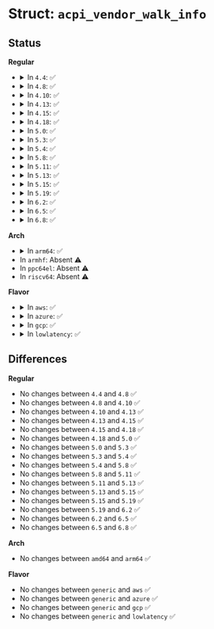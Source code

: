 # Struct: <code>acpi_vendor_walk_info</code>

## Status
<b>Regular</b>
<ul>
<li>
<details>
<summary>In <code>4.4</code>: ✅</summary>

```c
struct acpi_vendor_walk_info {
    struct acpi_vendor_uuid *uuid;
    struct acpi_buffer *buffer;
    acpi_status status;
};
```
</details>
</li>
<li>
<details>
<summary>In <code>4.8</code>: ✅</summary>

```c
struct acpi_vendor_walk_info {
    struct acpi_vendor_uuid *uuid;
    struct acpi_buffer *buffer;
    acpi_status status;
};
```
</details>
</li>
<li>
<details>
<summary>In <code>4.10</code>: ✅</summary>

```c
struct acpi_vendor_walk_info {
    struct acpi_vendor_uuid *uuid;
    struct acpi_buffer *buffer;
    acpi_status status;
};
```
</details>
</li>
<li>
<details>
<summary>In <code>4.13</code>: ✅</summary>

```c
struct acpi_vendor_walk_info {
    struct acpi_vendor_uuid *uuid;
    struct acpi_buffer *buffer;
    acpi_status status;
};
```
</details>
</li>
<li>
<details>
<summary>In <code>4.15</code>: ✅</summary>

```c
struct acpi_vendor_walk_info {
    struct acpi_vendor_uuid *uuid;
    struct acpi_buffer *buffer;
    acpi_status status;
};
```
</details>
</li>
<li>
<details>
<summary>In <code>4.18</code>: ✅</summary>

```c
struct acpi_vendor_walk_info {
    struct acpi_vendor_uuid *uuid;
    struct acpi_buffer *buffer;
    acpi_status status;
};
```
</details>
</li>
<li>
<details>
<summary>In <code>5.0</code>: ✅</summary>

```c
struct acpi_vendor_walk_info {
    struct acpi_vendor_uuid *uuid;
    struct acpi_buffer *buffer;
    acpi_status status;
};
```
</details>
</li>
<li>
<details>
<summary>In <code>5.3</code>: ✅</summary>

```c
struct acpi_vendor_walk_info {
    struct acpi_vendor_uuid *uuid;
    struct acpi_buffer *buffer;
    acpi_status status;
};
```
</details>
</li>
<li>
<details>
<summary>In <code>5.4</code>: ✅</summary>

```c
struct acpi_vendor_walk_info {
    struct acpi_vendor_uuid *uuid;
    struct acpi_buffer *buffer;
    acpi_status status;
};
```
</details>
</li>
<li>
<details>
<summary>In <code>5.8</code>: ✅</summary>

```c
struct acpi_vendor_walk_info {
    struct acpi_vendor_uuid *uuid;
    struct acpi_buffer *buffer;
    acpi_status status;
};
```
</details>
</li>
<li>
<details>
<summary>In <code>5.11</code>: ✅</summary>

```c
struct acpi_vendor_walk_info {
    struct acpi_vendor_uuid *uuid;
    struct acpi_buffer *buffer;
    acpi_status status;
};
```
</details>
</li>
<li>
<details>
<summary>In <code>5.13</code>: ✅</summary>

```c
struct acpi_vendor_walk_info {
    struct acpi_vendor_uuid *uuid;
    struct acpi_buffer *buffer;
    acpi_status status;
};
```
</details>
</li>
<li>
<details>
<summary>In <code>5.15</code>: ✅</summary>

```c
struct acpi_vendor_walk_info {
    struct acpi_vendor_uuid *uuid;
    struct acpi_buffer *buffer;
    acpi_status status;
};
```
</details>
</li>
<li>
<details>
<summary>In <code>5.19</code>: ✅</summary>

```c
struct acpi_vendor_walk_info {
    struct acpi_vendor_uuid *uuid;
    struct acpi_buffer *buffer;
    acpi_status status;
};
```
</details>
</li>
<li>
<details>
<summary>In <code>6.2</code>: ✅</summary>

```c
struct acpi_vendor_walk_info {
    struct acpi_vendor_uuid *uuid;
    struct acpi_buffer *buffer;
    acpi_status status;
};
```
</details>
</li>
<li>
<details>
<summary>In <code>6.5</code>: ✅</summary>

```c
struct acpi_vendor_walk_info {
    struct acpi_vendor_uuid *uuid;
    struct acpi_buffer *buffer;
    acpi_status status;
};
```
</details>
</li>
<li>
<details>
<summary>In <code>6.8</code>: ✅</summary>

```c
struct acpi_vendor_walk_info {
    struct acpi_vendor_uuid *uuid;
    struct acpi_buffer *buffer;
    acpi_status status;
};
```
</details>
</li>
</ul>
<b>Arch</b>
<ul>
<li>
<details>
<summary>In <code>arm64</code>: ✅</summary>

```c
struct acpi_vendor_walk_info {
    struct acpi_vendor_uuid *uuid;
    struct acpi_buffer *buffer;
    acpi_status status;
};
```
</details>
</li>
<li>
In <code>armhf</code>: Absent ⚠️
</li>
<li>
In <code>ppc64el</code>: Absent ⚠️
</li>
<li>
In <code>riscv64</code>: Absent ⚠️
</li>
</ul>
<b>Flavor</b>
<ul>
<li>
<details>
<summary>In <code>aws</code>: ✅</summary>

```c
struct acpi_vendor_walk_info {
    struct acpi_vendor_uuid *uuid;
    struct acpi_buffer *buffer;
    acpi_status status;
};
```
</details>
</li>
<li>
<details>
<summary>In <code>azure</code>: ✅</summary>

```c
struct acpi_vendor_walk_info {
    struct acpi_vendor_uuid *uuid;
    struct acpi_buffer *buffer;
    acpi_status status;
};
```
</details>
</li>
<li>
<details>
<summary>In <code>gcp</code>: ✅</summary>

```c
struct acpi_vendor_walk_info {
    struct acpi_vendor_uuid *uuid;
    struct acpi_buffer *buffer;
    acpi_status status;
};
```
</details>
</li>
<li>
<details>
<summary>In <code>lowlatency</code>: ✅</summary>

```c
struct acpi_vendor_walk_info {
    struct acpi_vendor_uuid *uuid;
    struct acpi_buffer *buffer;
    acpi_status status;
};
```
</details>
</li>
</ul>

## Differences
<b>Regular</b>
<ul>
<li>
No changes between <code>4.4</code> and <code>4.8</code> ✅
</li>
<li>
No changes between <code>4.8</code> and <code>4.10</code> ✅
</li>
<li>
No changes between <code>4.10</code> and <code>4.13</code> ✅
</li>
<li>
No changes between <code>4.13</code> and <code>4.15</code> ✅
</li>
<li>
No changes between <code>4.15</code> and <code>4.18</code> ✅
</li>
<li>
No changes between <code>4.18</code> and <code>5.0</code> ✅
</li>
<li>
No changes between <code>5.0</code> and <code>5.3</code> ✅
</li>
<li>
No changes between <code>5.3</code> and <code>5.4</code> ✅
</li>
<li>
No changes between <code>5.4</code> and <code>5.8</code> ✅
</li>
<li>
No changes between <code>5.8</code> and <code>5.11</code> ✅
</li>
<li>
No changes between <code>5.11</code> and <code>5.13</code> ✅
</li>
<li>
No changes between <code>5.13</code> and <code>5.15</code> ✅
</li>
<li>
No changes between <code>5.15</code> and <code>5.19</code> ✅
</li>
<li>
No changes between <code>5.19</code> and <code>6.2</code> ✅
</li>
<li>
No changes between <code>6.2</code> and <code>6.5</code> ✅
</li>
<li>
No changes between <code>6.5</code> and <code>6.8</code> ✅
</li>
</ul>
<b>Arch</b>
<ul>
<li>
No changes between <code>amd64</code> and <code>arm64</code> ✅
</li>
</ul>
<b>Flavor</b>
<ul>
<li>
No changes between <code>generic</code> and <code>aws</code> ✅
</li>
<li>
No changes between <code>generic</code> and <code>azure</code> ✅
</li>
<li>
No changes between <code>generic</code> and <code>gcp</code> ✅
</li>
<li>
No changes between <code>generic</code> and <code>lowlatency</code> ✅
</li>
</ul>
